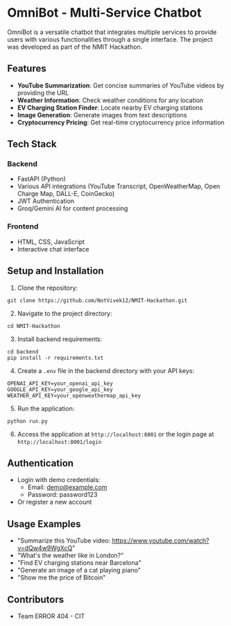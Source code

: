 # OmniBot - Multi-Service Chatbot

OmniBot is a versatile chatbot that integrates multiple services to provide users with various functionalities through a single interface. The project was developed as part of the NMIT Hackathon.

## Features

- **YouTube Summarization**: Get concise summaries of YouTube videos by providing the URL
- **Weather Information**: Check weather conditions for any location
- **EV Charging Station Finder**: Locate nearby EV charging stations
- **Image Generation**: Generate images from text descriptions
- **Cryptocurrency Pricing**: Get real-time cryptocurrency price information

## Tech Stack

### Backend
- FastAPI (Python)
- Various API integrations (YouTube Transcript, OpenWeatherMap, Open Charge Map, DALL-E, CoinGecko)
- JWT Authentication
- Groq/Gemini AI for content processing

### Frontend
- HTML, CSS, JavaScript
- Interactive chat interface

## Setup and Installation

1. Clone the repository:
```
git clone https://github.com/NotVivek12/NMIT-Hackathon.git
```

2. Navigate to the project directory:
```
cd NMIT-Hackathon
```

3. Install backend requirements:
```
cd backend
pip install -r requirements.txt
```

4. Create a `.env` file in the backend directory with your API keys:
```
OPENAI_API_KEY=your_openai_api_key
GOOGLE_API_KEY=your_google_api_key
WEATHER_API_KEY=your_openweathermap_api_key
```

5. Run the application:
```
python run.py
```

6. Access the application at `http://localhost:8001` or the login page at `http://localhost:8001/login`

## Authentication

- Login with demo credentials:
  - Email: demo@example.com
  - Password: password123
- Or register a new account

## Usage Examples

- "Summarize this YouTube video: https://www.youtube.com/watch?v=dQw4w9WgXcQ"
- "What's the weather like in London?"
- "Find EV charging stations near Barcelona"
- "Generate an image of a cat playing piano"
- "Show me the price of Bitcoin"

## Contributors

- Team ERROR 404 - CIT
